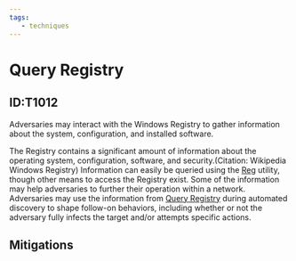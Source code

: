 ```yaml
---
tags:
   - techniques
---
```

# Query Registry
## ID:T1012
Adversaries may interact with the Windows Registry to gather information about the system, configuration, and installed software.

The Registry contains a significant amount of information about the operating system, configuration, software, and security.(Citation: Wikipedia Windows Registry) Information can easily be queried using the [Reg](/mitre/software/S0075) utility, though other means to access the Registry exist. Some of the information may help adversaries to further their operation within a network. Adversaries may use the information from [Query Registry](/mitre/techniques/T1012) during automated discovery to shape follow-on behaviors, including whether or not the adversary fully infects the target and/or attempts specific actions.
## Mitigations
